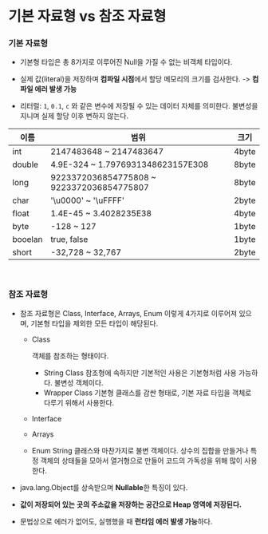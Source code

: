 # 기본 자료형 vs 참조 자료형

### 기본 자료형

- 기본형 타입은 총 8가지로 이루어진 Null을 가질 수 없는 비객체 타입이다.

- 실제 값(literal)을 저장하며 **컴파일 시점**에서 할당 메모리의 크기를 검사한다. -> **컴파일 에러 발생 가능**
- 리터럴: `1`, `0.1`, `c` 와 같은 변수에 저장될 수 있는 데이터 자체를 의미한다. 불변성을 지니며 실제 할당 이후 변하지 않는다.

| 이름    | 범위                                      | 크기  |
| ------- | ----------------------------------------- | ----- |
| int     | 2147483648 ~ 2147483647                   | 4byte |
| double  | 4.9E-324 ~ 1.7976931348623157E308         | 8byte |
| long    | 9223372036854775808 ~ 9223372036854775807 | 8byte |
| char    | '\u0000' ~ '\uFFFF'                       | 2byte |
| float   | 1.4E-45 ~ 3.4028235E38                    | 4byte |
| byte    | -128 ~ 127                                | 1byte |
| booelan | true, false                               | 1byte |
| short   | -32,728 ~ 32,767                          | 2byte |

<br>

### 참조 자료형

- 참조 자료형은 Class, Interface, Arrays, Enum 이렇게 4가지로 이루어져 있으며, 기본형 타입을 제외한 모든 타입이 해당된다.

  - Class

    객체를 참조하는 형태이다.

    - String Class
      참조형에 속하지만 기본적인 사용은 기본형처럼 사용 가능하다.
      불변성 객체이다.
    - Wrapper Class
      기본형 클래스를 감싼 형태로, 기본 자료 타입을 객체로 다루기 위해서 사용한다.

  - Interface
  - Arrays
  - Enum
    String 클래스와 마찬가지로 불변 객체이다.
    상수의 집합을 만들거나 특정 객체의 상태들을 모아서 열거형으로 만들어 코드의 가독성을 위해 많이 사용한다.

- java.lang.Object를 상속받으며 **Nullable**한 특징이 있다.
- **값이 저장되어 있는 곳의 주소값을 저장하는 공간으로 Heap 영역에 저장된다.**
- 문법상으로 에러가 없어도, 실행했을 때 **런타임 에러 발생 가능**하다.

